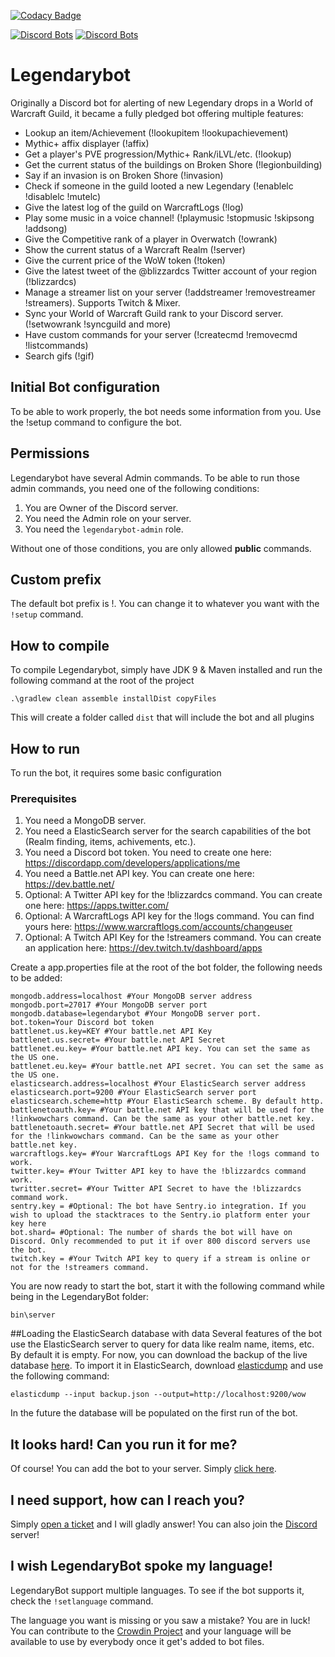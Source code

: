 [![Codacy Badge](https://api.codacy.com/project/badge/Grade/e39be91f74de4ea48d35bc95d9508f5e)](https://www.codacy.com/app/greatman/legendarybot?utm_source=github.com&amp;utm_medium=referral&amp;utm_content=greatman/legendarybot&amp;utm_campaign=Badge_Grade)

[![Discord Bots](https://discordbots.org/api/widget/status/267134720700186626.svg)](https://discordbots.org/bot/267134720700186626)
[![Discord Bots](https://discordbots.org/api/widget/servers/267134720700186626.svg)](https://discordbots.org/bot/267134720700186626)

# Legendarybot

Originally a Discord bot for alerting of new Legendary drops in a World of Warcraft Guild, it became a fully pledged bot offering multiple features:

- Lookup an item/Achievement (!lookupitem !lookupachievement)
- Mythic+ affix displayer (!affix)
- Get a player's PVE progression/Mythic+ Rank/iLVL/etc. (!lookup)
- Get the current status of the buildings on Broken Shore (!legionbuilding)
- Say if an invasion is on Broken Shore (!invasion)
- Check if someone in the guild looted a new Legendary (!enablelc !disablelc !mutelc)
- Give the latest log of the guild on WarcraftLogs (!log)
- Play some music in a voice channel! (!playmusic !stopmusic !skipsong !addsong)
- Give the Competitive rank of a player in Overwatch (!owrank)
- Show the current status of a Warcraft Realm (!server)
- Give the current price of the WoW token (!token)
- Give the latest tweet of the @blizzardcs Twitter account of your region (!blizzardcs)
- Manage a streamer list on your server (!addstreamer !removestreamer !streamers). Supports Twitch & Mixer.
- Sync your World of Warcraft Guild rank to your Discord server. (!setwowrank !syncguild and more)
- Have custom commands for your server (!createcmd !removecmd !listcommands)
- Search gifs (!gif)

## Initial Bot configuration

To be able to work properly, the bot needs some information from you. Use the !setup command to configure the bot.

## Permissions

Legendarybot have several Admin commands. To be able to run those admin commands, you need one of the following conditions:
1. You are Owner of the Discord server.
2. You need the Admin role on your server.
3. You need the ```legendarybot-admin``` role.

Without one of those conditions, you are only allowed **public** commands.

## Custom prefix
The default bot prefix is !. You can change it to whatever you want with the ```!setup``` command.

## How to compile

To compile Legendarybot, simply have JDK 9 & Maven installed and run the following command at the root of the project
```
.\gradlew clean assemble installDist copyFiles
```
This will create a folder called ``dist`` that will include the bot and all plugins

## How to run

To run the bot, it requires some basic configuration

### Prerequisites

1. You need a MongoDB server.
2. You need a ElasticSearch server for the search capabilities of the bot (Realm finding, items, achivements, etc.).
2. You need a Discord bot token. You need to create one here: https://discordapp.com/developers/applications/me
3. You need a Battle.net API key. You can create one here: https://dev.battle.net/
4. Optional: A Twitter API key for the !blizzardcs command. You can create one here: https://apps.twitter.com/
5. Optional: A WarcraftLogs API key for the !logs command. You can find yours here: https://www.warcraftlogs.com/accounts/changeuser
6. Optional: A Twitch API Key for the !streamers command. You can create an application here: https://dev.twitch.tv/dashboard/apps


Create a app.properties file at the root of the bot folder, the following needs to be added:
```
mongodb.address=localhost #Your MongoDB server address
mongodb.port=27017 #Your MongoDB server port
mongodb.database=legendarybot #Your MongoDB server port.
bot.token=Your Discord bot token
battlenet.us.key=KEY #Your battle.net API Key
battlenet.us.secret= #Your battle.net API Secret
battlenet.eu.key= #Your battle.net API key. You can set the same as the US one.
battlenet.eu.key= #Your battle.net API secret. You can set the same as the US one.
elasticsearch.address=localhost #Your ElasticSearch server address
elasticsearch.port=9200 #Your ElasticSearch server port
elasticsearch.scheme=http #Your ElasticSearch scheme. By default http.
battlenetoauth.key= #Your battle.net API key that will be used for the !linkwowchars command. Can be the same as your other battle.net key.
battlenetoauth.secret= #Your battle.net API Secret that will be used for the !linkwowchars command. Can be the same as your other battle.net key.
warcraftlogs.key= #Your WarcraftLogs API Key for the !logs command to work.
twitter.key= #Your Twitter API key to have the !blizzardcs command work.
twritter.secret= #Your Twitter API Secret to have the !blizzardcs command work.
sentry.key = #Optional: The bot have Sentry.io integration. If you wish to upload the stacktraces to the Sentry.io platform enter your key here
bot.shard= #Optional: The number of shards the bot will have on Discord. Only recommended to put it if over 800 discord servers use the bot.
twitch.key = #Your Twitch API key to query if a stream is online or not for the !streamers command.
```

You are now ready to start the bot, start it with the following command while being in the LegendaryBot folder:
```
bin\server
```

##Loading the ElasticSearch database with data
Several features of the bot use the ElasticSearch server to query for data like realm name, items, etc. By default it is empty. For now, you can download the backup of the live database [here](https://github.com/greatman/legendarybot/files/1734877/backup.zip).
To import it in ElasticSearch, download [elasticdump](https://www.npmjs.com/package/elasticdump) and use the following command: 
```
elasticdump --input backup.json --output=http://localhost:9200/wow
```

In the future the database will be populated on the first run of the bot.
## It looks hard! Can you run it for me?

Of course! You can add the bot to your server. Simply [click here](https://discordapp.com/oauth2/authorize?client_id=267134720700186626&scope=bot&permissions=19456). 

## I need support, how can I reach you?

Simply [open a ticket](https://github.com/greatman/legendarybot/issues) and I will gladly answer! You can also join the [Discord](https://discord.gg/Cr7G28H) server!

## I wish LegendaryBot spoke my language!

LegendaryBot support multiple languages. To see if the bot supports it, check the ```!setlanguage``` command.

The language you want is missing or you saw a mistake? You are in luck! You can contribute to the [Crowdin Project](https://crowdin.com/project/legendarybot) and your language will be available to use by everybody once it get's added to bot files.